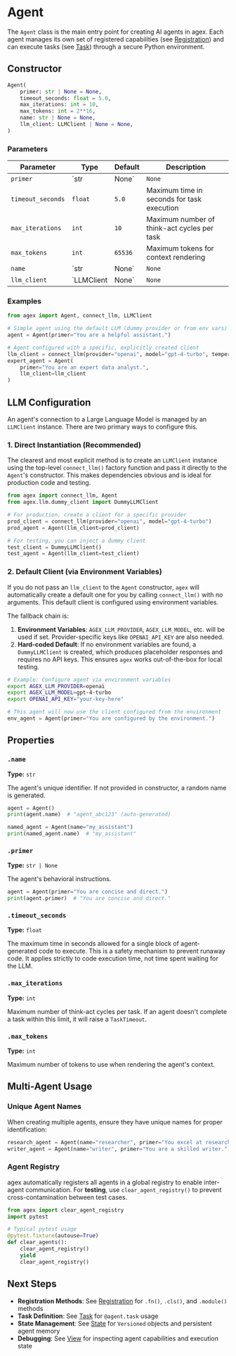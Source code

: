 # Agent

The `Agent` class is the main entry point for creating AI agents in agex. Each agent manages its own set of registered capabilities (see [Registration](registration.md)) and can execute tasks (see [Task](task.md)) through a secure Python environment.

## Constructor

```python
Agent(
    primer: str | None = None,
    timeout_seconds: float = 5.0,
    max_iterations: int = 10,
    max_tokens: int = 2**16,
    name: str | None = None,
    llm_client: LLMClient | None = None,
)
```

### Parameters

| Parameter | Type | Default | Description |
|-----------|------|---------|-------------|
| `primer` | `str | None` | `None` | Instructions that guide the agent's behavior and personality |
| `timeout_seconds` | `float` | `5.0` | Maximum time in seconds for task execution |
| `max_iterations` | `int` | `10` | Maximum number of think-act cycles per task |
| `max_tokens` | `int` | `65536` | Maximum tokens for context rendering |
| `name` | `str | None` | `None` | Unique identifier for the agent (auto-generated if not provided) |
| `llm_client` | `LLMClient | None` | `None` | An instantiated `LLMClient` for the agent to use. If `None`, a default client is created. |

### Examples

```python
from agex import Agent, connect_llm, LLMClient

# Simple agent using the default LLM (dummy provider or from env vars)
agent = Agent(primer="You are a helpful assistant.")

# Agent configured with a specific, explicitly created client
llm_client = connect_llm(provider="openai", model="gpt-4-turbo", temperature=0.1)
expert_agent = Agent(
    primer="You are an expert data analyst.",
    llm_client=llm_client
)
```

## LLM Configuration

An agent's connection to a Large Language Model is managed by an `LLMClient` instance. There are two primary ways to configure this.

### 1. Direct Instantiation (Recommended)

The clearest and most explicit method is to create an `LLMClient` instance using the top-level `connect_llm()` factory function and pass it directly to the `Agent`'s constructor. This makes dependencies obvious and is ideal for production code and testing.

```python
from agex import connect_llm, Agent
from agex.llm.dummy_client import DummyLLMClient

# For production, create a client for a specific provider
prod_client = connect_llm(provider="openai", model="gpt-4-turbo")
prod_agent = Agent(llm_client=prod_client)

# For testing, you can inject a dummy client
test_client = DummyLLMClient()
test_agent = Agent(llm_client=test_client)
```

### 2. Default Client (via Environment Variables)

If you do not pass an `llm_client` to the `Agent` constructor, `agex` will automatically create a default one for you by calling `connect_llm()` with no arguments. This default client is configured using environment variables.

The fallback chain is:
1.  **Environment Variables**: `AGEX_LLM_PROVIDER`, `AGEX_LLM_MODEL`, etc. will be used if set. Provider-specific keys like `OPENAI_API_KEY` are also needed.
2.  **Hard-coded Default**: If no environment variables are found, a `DummyLLMClient` is created, which produces placeholder responses and requires no API keys. This ensures `agex` works out-of-the-box for local testing.

```bash
# Example: Configure agent via environment variables
export AGEX_LLM_PROVIDER=openai
export AGEX_LLM_MODEL=gpt-4-turbo
export OPENAI_API_KEY="your-key-here"
```
```python
# This agent will now use the client configured from the environment
env_agent = Agent(primer="You are configured by the environment.")
```

## Properties

### `.name`
**Type:** `str`

The agent's unique identifier. If not provided in constructor, a random name is generated.

```python
agent = Agent()
print(agent.name)  # "agent_abc123" (auto-generated)

named_agent = Agent(name="my_assistant")
print(named_agent.name)  # "my_assistant"
```

### `.primer`
**Type:** `str | None`

The agent's behavioral instructions.

```python
agent = Agent(primer="You are concise and direct.")
print(agent.primer)  # "You are concise and direct."
```

### `.timeout_seconds`
**Type:** `float`

The maximum time in seconds allowed for a single block of agent-generated code to execute. This is a safety mechanism to prevent runaway code. It applies strictly to code execution time, not time spent waiting for the LLM.

### `.max_iterations`
**Type:** `int`

Maximum number of think-act cycles per task. If an agent doesn't complete a task within this limit, it will raise a `TaskTimeout`.

### `.max_tokens`
**Type:** `int`

Maximum number of tokens to use when rendering the agent's context.

## Multi-Agent Usage

### Unique Agent Names
When creating multiple agents, ensure they have unique names for proper identification:
```python
research_agent = Agent(name="researcher", primer="You excel at research.")
writer_agent = Agent(name="writer", primer="You are a skilled writer.")
```

### Agent Registry
agex automatically registers all agents in a global registry to enable inter-agent communication. For **testing**, use `clear_agent_registry()` to prevent cross-contamination between test cases.

```python
from agex import clear_agent_registry
import pytest

# Typical pytest usage
@pytest.fixture(autouse=True)
def clear_agents():
    clear_agent_registry()
    yield
    clear_agent_registry()
```

## Next Steps

- **Registration Methods**: See [Registration](registration.md) for `.fn()`, `.cls()`, and `.module()` methods
- **Task Definition**: See [Task](task.md) for `@agent.task` usage
- **State Management**: See [State](state.md) for `Versioned` objects and persistent agent memory
- **Debugging**: See [View](view.md) for inspecting agent capabilities and execution state
